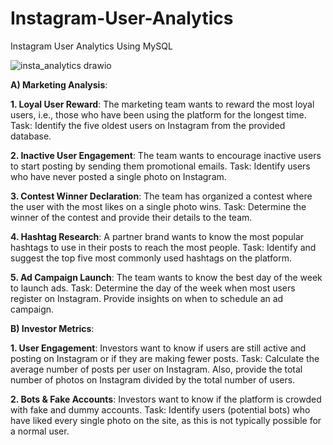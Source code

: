 # Instagram-User-Analytics
Instagram User Analytics Using MySQL

![insta_analytics drawio](https://github.com/user-attachments/assets/cea00fa2-52ec-4242-b93f-7c279f78e060)


**A) Marketing Analysis**:

**1.	Loyal User Reward**: The marketing team wants to reward the most loyal users, i.e., those who have been using the platform for the longest time.
   Task: Identify the five oldest users on Instagram from the provided database.

**2.	Inactive User Engagement**: The team wants to encourage inactive users to start posting by sending them promotional emails.
   Task: Identify users who have never posted a single photo on Instagram.

**3.	Contest Winner Declaration**: The team has organized a contest where the user with the most likes on a single photo wins.
    Task: Determine the winner of the contest and provide their details to the team.

**4.	Hashtag Research**: A partner brand wants to know the most popular hashtags to use in their posts to reach the most people.
    Task: Identify and suggest the top five most commonly used hashtags on the platform.

**5.	Ad Campaign Launch**: The team wants to know the best day of the week to launch ads. 
    Task: Determine the day of the week when most users register on Instagram. Provide insights on when to schedule an ad campaign.


**B) Investor Metrics**:

**1.	User Engagement**: Investors want to know if users are still active and posting on Instagram or if they are making fewer posts.
    Task: Calculate the average number of posts per user on Instagram. Also, provide the total number of photos on Instagram divided by the total number of users.

**2.	Bots & Fake Accounts**: Investors want to know if the platform is crowded
with fake and dummy accounts.
    Task: Identify users (potential bots) who have liked every single photo on the site, as this is not typically possible for a normal user.


